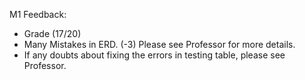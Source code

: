 M1 Feedback:
* Grade (17/20)
* Many Mistakes in ERD. (-3) Please see Professor for more details.
* If any doubts about fixing the errors in testing table, please see Professor. 

